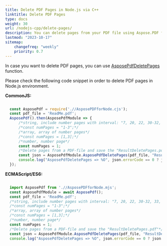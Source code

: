 ```yaml
---
title: Delete PDF Pages in Node.js via C++ 
linktitle: Delete PDF Pages
type: docs
weight: 30
url: /nodejs-cpp/delete-pages/
description: You can delete pages from your PDF file using Aspose.PDF for Node.js via C++.
lastmod: "2023-10-17"
sitemap:
    changefreq: "weekly"
    priority: 0.7
---
```


In case you want to delete PDF pages, you can use [AsposePdfDeletePages](https://reference.aspose.com/pdf/nodejs-cpp/organize/asposepdfdeletepages/) function. 

Please check the following code snippet in order to delete PDF pages in Node.js environment.

**CommonJS:**

```cjs

  const AsposePdf = require('.//AsposePDFforNode.cjs');
  const pdf_file = 'ReadMe.pdf';
  AsposePdf().then(AsposePdfModule => {
      /*string, include number pages with interval: "7, 20, 22, 30-32, 33, 36-40, 46"*/
      /*const numPages = "1-3";*/
      /*array, array of number pages*/
      /*const numPages = [1,3];*/
      /*number, number page*/
      const numPages = 1;
      /*Delete pages from a PDF-file and save the "ResultDeletePages.pdf"*/
      const json = AsposePdfModule.AsposePdfDeletePages(pdf_file, "ResultDeletePages.pdf", numPages);
      console.log("AsposePdfDeletePages => %O", json.errorCode == 0 ? json.fileNameResult : json.errorText);
  });
```

**ECMAScript/ES6:**

```mjs

  import AsposePdf from './/AsposePDFforNode.mjs';
  const AsposePdfModule = await AsposePdf();
  const pdf_file = 'ReadMe.pdf';
  /*string, include number pages with interval: "7, 20, 22, 30-32, 33, 36-40, 46"*/
  /*const numPages = "1-3";*/
  /*array, array of number pages*/
  /*const numPages = [1,3];*/
  /*number, number page*/
  const numPages = 1;
  /*Delete pages from a PDF-file and save the "ResultDeletePages.pdf"*/
  const json = AsposePdfModule.AsposePdfDeletePages(pdf_file, "ResultDeletePages.pdf", numPages);
  console.log("AsposePdfDeletePages => %O", json.errorCode == 0 ? json.fileNameResult : json.errorText);
```